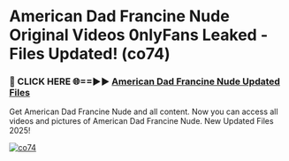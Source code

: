 # American Dad Francine Nude Original Videos 0nlyFans Leaked - Files Updated! (co74)

<h3>🔴 CLICK HERE 🌐==►► <a href="https://tinyurl.com/yrmya6cz" rel="nofollow">American Dad Francine Nude Updated Files</a></h3>

Get American Dad Francine Nude and all content. Now you can access all videos and pictures of American Dad Francine Nude. New Updated Files 2025!

[![co74](https://i.imgur.com/FMdXYCs.gif)](https://tinyurl.com/yrmya6cz)
